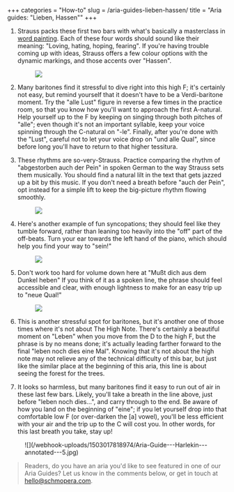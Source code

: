 +++
categories = "How-to"
slug = /aria-guides-lieben-hassen/
title = "Aria guides: &quot;Lieben, Hassen&quot;"
+++

1. Strauss packs these first two bars with what's basically a masterclass in [word painting](https://en.wikipedia.org/wiki/Word_painting). Each of these four words should sound like their meaning: "Loving, hating, hoping, fearing". If you're having trouble coming up with ideas, Strauss offers a few colour options with the dynamic markings, and those accents over "Hassen". <figure data-type="image">
![](/webhook-uploads/1503017778481/Aria-Guide---Harlekin---annotated-1.jpg)
</figure>

2. Many baritones find it stressful to dive right into this high F; it's certainly not easy, but remind yourself that it doesn't have to be a Verdi-baritone moment. Try the "alle Lust" figure in reverse a few times in the practice room, so that you know how you'll want to approach the first A-natural. Help yourself up to the F by keeping on singing through both pitches of "alle"; even though it's not an important syllable, keep your voice spinning through the C-natural on "-le". Finally, after you're done with the "Lust", careful not to let your voice drop on "und alle Qual", since before long you'll have to return to that higher tessitura.

3. These rhythms are so-very-Strauss. Practice comparing the rhythm of "abgestorben auch der Pein" in spoken German to the way Strauss sets them musically. You should find a natural lilt in the text that gets jazzed up a bit by this music. If you don't need a breath before "auch der Pein", opt instead for a simple lift to keep the big-picture rhythm flowing smoothly.<figure data-type="image">
![](/webhook-uploads/1503017791595/Aria-Guide---Harlekin---annotated-2.jpg)
</figure>

4. Here's another example of fun syncopations; they should feel like they tumble forward, rather than leaning too heavily into the "off" part of the off-beats. Turn your ear towards the left hand of the piano, which should help you find your way to "sein!"<figure data-type="image">
![](/webhook-uploads/1503017799395/Aria-Guide---Harlekin---annotated-3.jpg)
</figure>

5. Don't work too hard for volume down here at "Mußt dich aus dem Dunkel heben" If you think of it as a spoken line, the phrase should feel accessible and clear, with enough lightness to make for an easy trip up to "neue Qual!"<figure data-type="image">
![](/webhook-uploads/1503017808658/Aria-Guide---Harlekin---annotated-4.jpg)
</figure>

6. This is another stressful spot for baritones, but it's another one of those times where it's not about The High Note. There's certainly a beautiful moment on "Leben" when you move from the D to the high F, but the phrase is by no means done; it's actually leading farther forward to the final "leben noch dies eine Mal". Knowing that it's not about the high note may not relieve any of the technical difficulty of this bar, but just like the similar place at the beginning of this aria, this line is about seeing the forest for the trees.

7. It looks so harmless, but many baritones find it easy to run out of air in these last few bars. Likely, you'll take a breath in the line above, just before "leben noch dies...", and carry through to the end. Be aware of how you land on the beginning of "eine"; if you let yourself drop into that comfortable low F (or over-darken the [a] vowel), you'll be less efficient with your air and the trip up to the C will cost you. In other words, for this last breath you take, stay up!

<figure data-type="image">
![](/webhook-uploads/1503017818974/Aria-Guide---Harlekin---annotated---5.jpg)
</figure>

>Readers, do you have an aria you'd like to see featured in one of our Aria Guides? Let us know in the comments below, or get in touch at [hello@schmopera.com](mailto:hello@schmopera.com).
